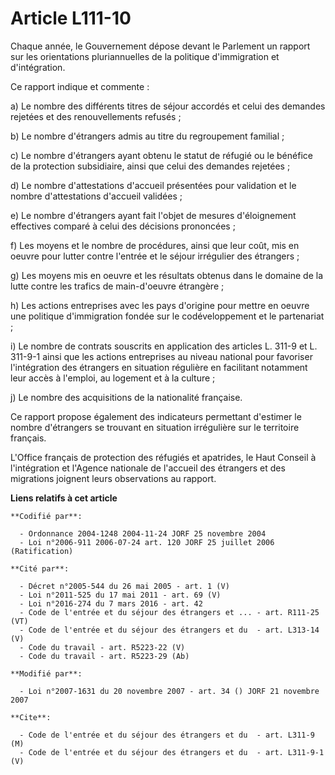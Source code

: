 # Article L111-10

Chaque année, le Gouvernement dépose devant le Parlement un rapport sur les orientations pluriannuelles de la politique
d'immigration et d'intégration.

Ce rapport indique et commente :

a) Le nombre des différents titres de séjour accordés et celui des demandes rejetées et des renouvellements refusés ;

b) Le nombre d'étrangers admis au titre du regroupement familial ;

c) Le nombre d'étrangers ayant obtenu le statut de réfugié ou le bénéfice de la protection subsidiaire, ainsi que celui des
demandes rejetées ;

d) Le nombre d'attestations d'accueil présentées pour validation et le nombre d'attestations d'accueil validées ;

e) Le nombre d'étrangers ayant fait l'objet de mesures d'éloignement effectives comparé à celui des décisions prononcées ;

f) Les moyens et le nombre de procédures, ainsi que leur coût, mis en oeuvre pour lutter contre l'entrée et le séjour
irrégulier des étrangers ;

g) Les moyens mis en oeuvre et les résultats obtenus dans le domaine de la lutte contre les trafics de main-d'oeuvre
étrangère ;

h) Les actions entreprises avec les pays d'origine pour mettre en oeuvre une politique d'immigration fondée sur le
codéveloppement et le partenariat ;

i) Le nombre de contrats souscrits en application des articles L. 311-9 et L. 311-9-1 ainsi que les actions entreprises au
niveau national pour favoriser l'intégration des étrangers en situation régulière en facilitant notamment leur accès à
l'emploi, au logement et à la culture ;

j) Le nombre des acquisitions de la nationalité française.

Ce rapport propose également des indicateurs permettant d'estimer le nombre d'étrangers se trouvant en situation irrégulière
sur le territoire français.

L'Office français de protection des réfugiés et apatrides, le Haut Conseil à l'intégration et l'Agence nationale de l'accueil
des étrangers et des migrations joignent leurs observations au rapport.

**Liens relatifs à cet article**

	**Codifié par**:

	  - Ordonnance 2004-1248 2004-11-24 JORF 25 novembre 2004
	  - Loi n°2006-911 2006-07-24 art. 120 JORF 25 juillet 2006 (Ratification)

	**Cité par**:

	  - Décret n°2005-544 du 26 mai 2005 - art. 1 (V)
	  - Loi n°2011-525 du 17 mai 2011 - art. 69 (V)
	  - Loi n°2016-274 du 7 mars 2016 - art. 42
	  - Code de l'entrée et du séjour des étrangers et ... - art. R111-25 (VT)
	  - Code de l'entrée et du séjour des étrangers et du  - art. L313-14 (V)
	  - Code du travail - art. R5223-22 (V)
	  - Code du travail - art. R5223-29 (Ab)

	**Modifié par**:

	  - Loi n°2007-1631 du 20 novembre 2007 - art. 34 () JORF 21 novembre 2007

	**Cite**:

	  - Code de l'entrée et du séjour des étrangers et du  - art. L311-9 (M)
	  - Code de l'entrée et du séjour des étrangers et du  - art. L311-9-1 (V)
